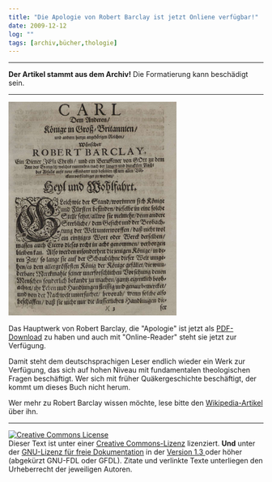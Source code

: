 ```yaml
---
title: "Die Apologie von Robert Barclay ist jetzt Onliene verfügbar!"
date: 2009-12-12
log: ""
tags: [archiv,bücher,thologie]
---
```

<hr><b>Der Artikel stammt aus dem Archiv!</b> Die Formatierung kann beschädigt sein.<hr>


[![apologie.png](apologie.png)](http://resolver.sub.uni-goettingen.de/purl?PPN603374549)


Das Hauptwerk von  Robert Barclay, die "Apologie" ist jetzt als <a href="http://resolver.sub.uni-goettingen.de/purl?PPN603374549">PDF-Download</a> zu haben und auch mit "Online-Reader" steht sie jetzt zur Verfügung.
<!--break-->
Damit steht dem deutschsprachigen Leser endlich wieder ein Werk zur Verfügung, das sich auf hohen Niveau mit fundamentalen theologischen Fragen beschäftigt. Wer sich mit früher Quäkergeschichte beschäftigt, der kommt um dieses Buch nicht herum.  

Wer mehr zu Robert Barclay wissen möchte, lese bitte den <a href="http://de.wikipedia.org/w/index.php?title=Robert_Barclay_(Qu%C3%A4ker)">Wikipedia-Artikel</a> über ihn.

<hr>
<a rel="license" href="http://creativecommons.org/licenses/by-sa/3.0/de/"><img alt="Creative Commons License" style="border-width:0" src="http://i.creativecommons.org/l/by-sa/3.0/de/88x31.png" /></a><br />Dieser Text  ist unter einer <a rel="license" href="http://creativecommons.org/licenses/by-sa/3.0/de/">Creative Commons-Lizenz</a> lizenziert. <b>Und</b> unter der <a href="http://de.wikipedia.org/wiki/GFDL">GNU-Lizenz für freie Dokumentation</a> in der <a href="http://www.gnu.org/licenses/fdl-1.3.html">Version 1.3 </a> oder höher (abgekürzt GNU-FDL oder GFDL). Zitate und verlinkte Texte unterliegen den Urheberrecht der jeweiligen Autoren.
